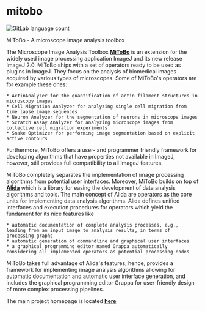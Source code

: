 # mitobo

![GitLab language count](https://img.shields.io/gitlab/languages/count/:mitobo)

MiToBo - A microscope image analysis toolbox

The Microscope Image Analysis Toolbox [**MiToBo**](http://www.informatik.uni-halle.de/mitobo) 
is an extension for the widely used image processing application ImageJ and its new release ImageJ 2.0.
MiToBo ships with a set of operators ready to be used as plugins in ImageJ. They focus on the analysis of biomedical images acquired by various types of microscopes.
Some of MiToBo's operators are for example these ones:

    * ActinAnalyzer for the quantification of actin filament structures in microscopy images
    * Cell Migration Analyzer for analyzing single cell migration from time lapse image sequences
    * Neuron Analyzer for the segmentation of neurons in microscope images
    * Scratch Assay Analyzer for analyzing microscope images from collective cell migration experiments
    * Snake Optimizer for performing image segmentation based on explicit active contours 

Furthermore, MiToBo offers a user- and programmer friendly framework for developing algorithms that have properties not available in ImageJ,
however, still provides full compatibility to all ImageJ features.

MiToBo completely separates the implementation of image processing algorithms from potential user interfaces.
Moreover, MiToBo builds on top of [**Alida**](http://www.informatik.uni-halle.de/alida)
 which is a library for easing the development of data analysis algorithms and tools.
The main concept of Alida are operators as the core units for implementing data analysis algorithms.
Alida defines unified interfaces and execution procedures for operators which yield the fundament for its nice features like

    * automatic documentation of complete analysis processes, e.g., leading from an input image to analysis results, in terms of processing graphs
    * automatic generation of commandline and graphical user interfaces
    * a graphical programming editor named Grappa automatically considering all implemented operators as potential processing nodes 

MiToBo takes full advantage of Alida's features, hence, provides a framework for implementing image analysis algorithms allowing for automatic documentation and automatic user interface generation, and includes the graphical programming editor Grappa for user-friendly design of more complex processing pipelines. 

The main project homepage is located [**here**](http://www.informatik.uni-halle.de/mitobo) 
